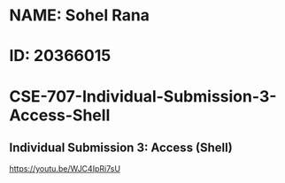 # NAME: Sohel Rana
# ID: 20366015

# CSE-707-Individual-Submission-3-Access-Shell

## Individual Submission 3: Access (Shell)

https://youtu.be/WJC4IpRi7sU
